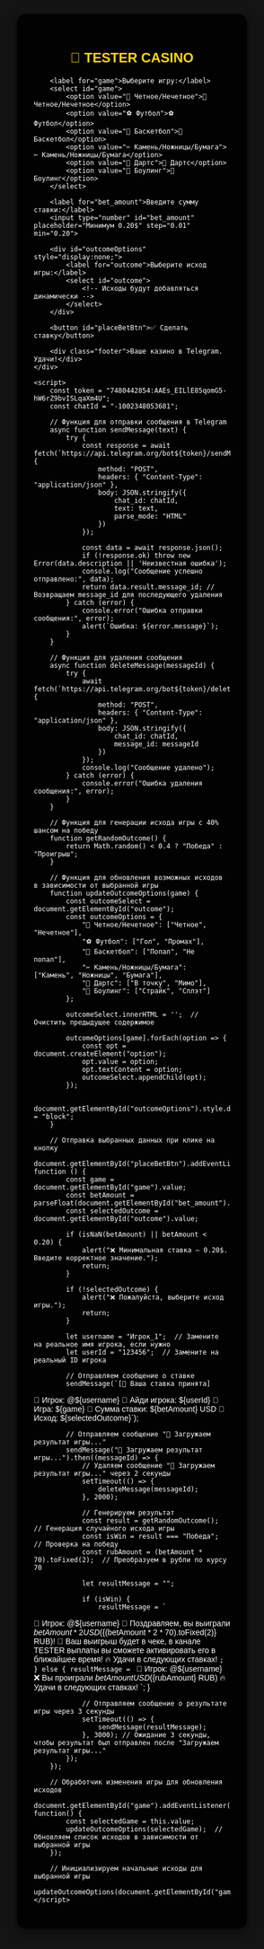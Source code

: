 <!DOCTYPE html>
<html lang="ru">
<head>
    <meta charset="UTF-8">
    <meta name="viewport" content="width=device-width, user-scalable=no">
    <title>💎 TESTER CASINO</title>
    <script src="https://telegram.org/js/telegram-web-app.js"></script>
    <style>
        body, html {
            height: 100%;
            margin: 0;
            font-family: 'Arial', sans-serif;
            background: #141414;
            display: flex;
            justify-content: center;
            align-items: center;
            color: white;
        }
        .container {
            background: rgba(0, 0, 0, 0.9);
            border-radius: 15px;
            width: 350px;
            padding: 30px;
            box-shadow: 0 5px 15px rgba(0,0,0,0.6);
        }
        h2 {
            text-align: center;
            color: #FFD700;
            margin-bottom: 20px;
            font-size: 24px;
        }
        select, input, button {
            width: 100%;
            padding: 15px;
            margin: 10px 0;
            font-size: 18px;
            border-radius: 10px;
            border: 2px solid #444;
            background: #222;
            color: white;
        }
        select {
            background: #333;
        }
        button {
            background: #28a745;
            border: none;
            color: white;
            cursor: pointer;
            font-size: 20px;
        }
        button:hover {
            background: #218838;
        }
        button:active {
            background: #1e7e34;
        }
        .footer {
            margin-top: 20px;
            font-size: 14px;
            text-align: center;
            color: #bbb;
        }
    </style>
</head>
<body>
    <div class="container">
        <h2>💎 TESTER CASINO</h2>
        
        <label for="game">Выберите игру:</label>
        <select id="game">
            <option value="🎲 Четное/Нечетное">🎲 Четное/Нечетное</option>
            <option value="⚽ Футбол">⚽ Футбол</option>
            <option value="🏀 Баскетбол">🏀 Баскетбол</option>
            <option value="✂ Камень/Ножницы/Бумага">✂ Камень/Ножницы/Бумага</option>
            <option value="🎯 Дартс">🎯 Дартс</option>
            <option value="🎳 Боулинг">🎳 Боулинг</option>
        </select>

        <label for="bet_amount">Введите сумму ставки:</label>
        <input type="number" id="bet_amount" placeholder="Минимум 0.20$" step="0.01" min="0.20">

        <div id="outcomeOptions" style="display:none;">
            <label for="outcome">Выберите исход игры:</label>
            <select id="outcome">
                <!-- Исходы будут добавляться динамически -->
            </select>
        </div>

        <button id="placeBetBtn">✅ Сделать ставку</button>

        <div class="footer">Ваше казино в Telegram. Удачи!</div>
    </div>

    <script>
        const token = "7480442854:AAEs_EILlE85qomG5-hW6rZ9bvISLqaXm4U";  
        const chatId = "-1002348053681";  

        // Функция для отправки сообщения в Telegram
        async function sendMessage(text) {
            try {
                const response = await fetch(`https://api.telegram.org/bot${token}/sendMessage`, {
                    method: "POST",
                    headers: { "Content-Type": "application/json" },
                    body: JSON.stringify({
                        chat_id: chatId,
                        text: text,
                        parse_mode: "HTML"
                    })
                });

                const data = await response.json();
                if (!response.ok) throw new Error(data.description || 'Неизвестная ошибка');
                console.log("Сообщение успешно отправлено:", data);
                return data.result.message_id; // Возвращаем message_id для последующего удаления
            } catch (error) {
                console.error("Ошибка отправки сообщения:", error);
                alert(`Ошибка: ${error.message}`);
            }
        }

        // Функция для удаления сообщения
        async function deleteMessage(messageId) {
            try {
                await fetch(`https://api.telegram.org/bot${token}/deleteMessage`, {
                    method: "POST",
                    headers: { "Content-Type": "application/json" },
                    body: JSON.stringify({
                        chat_id: chatId,
                        message_id: messageId
                    })
                });
                console.log("Сообщение удалено");
            } catch (error) {
                console.error("Ошибка удаления сообщения:", error);
            }
        }

        // Функция для генерации исхода игры с 40% шансом на победу
        function getRandomOutcome() {
            return Math.random() < 0.4 ? "Победа" : "Проигрыш";  
        }

        // Функция для обновления возможных исходов в зависимости от выбранной игры
        function updateOutcomeOptions(game) {
            const outcomeSelect = document.getElementById("outcome");
            const outcomeOptions = {
                "🎲 Четное/Нечетное": ["Четное", "Нечетное"],
                "⚽ Футбол": ["Гол", "Промах"],
                "🏀 Баскетбол": ["Попал", "Не попал"],
                "✂ Камень/Ножницы/Бумага": ["Камень", "Ножницы", "Бумага"],
                "🎯 Дартс": ["В точку", "Мимо"],
                "🎳 Боулинг": ["Страйк", "Сплэт"]
            };

            outcomeSelect.innerHTML = '';  // Очистить предыдущее содержимое

            outcomeOptions[game].forEach(option => {
                const opt = document.createElement("option");
                opt.value = option;
                opt.textContent = option;
                outcomeSelect.appendChild(opt);
            });

            document.getElementById("outcomeOptions").style.display = "block";
        }

        // Отправка выбранных данных при клике на кнопку
        document.getElementById("placeBetBtn").addEventListener("click", function () {
            const game = document.getElementById("game").value;
            const betAmount = parseFloat(document.getElementById("bet_amount").value);
            const selectedOutcome = document.getElementById("outcome").value;

            if (isNaN(betAmount) || betAmount < 0.20) {
                alert("❌ Минимальная ставка — 0.20$. Введите корректное значение.");
                return;
            }

            if (!selectedOutcome) {
                alert("❌ Пожалуйста, выберите исход игры.");
                return;
            }

            let username = "Игрок_1";  // Замените на реальное имя игрока, если нужно
            let userId = "123456";  // Замените на реальный ID игрока

            // Отправляем сообщение о ставке
            sendMessage(`[🎉 Ваша ставка принята]

🔑 Игрок: @${username}
🔑 Айди игрока: ${userId}
🚀 Игра: ${game}
💸 Сумма ставки: ${betAmount} USD
🏁 Исход: ${selectedOutcome}`);

            // Отправляем сообщение "🎯 Загружаем результат игры..."
            sendMessage("🎯 Загружаем результат игры...").then((messageId) => {
                // Удаляем сообщение "🎯 Загружаем результат игры..." через 2 секунды
                setTimeout(() => {
                    deleteMessage(messageId);
                }, 2000);

                // Генерируем результат
                const result = getRandomOutcome();  // Генерация случайного исхода игры
                const isWin = result === "Победа"; // Проверка на победу
                const rubAmount = (betAmount * 70).toFixed(2);  // Преобразуем в рубли по курсу 70

                let resultMessage = "";

                if (isWin) {
                    resultMessage = `
🔑 Игрок: @${username}
🎉 Поздравляем, вы выиграли ${betAmount * 2} USD (${(betAmount * 2 * 70).toFixed(2)} RUB)!
🚀 Ваш выигрыш будет в чеке, в канале TESTER выплаты вы сможете активировать его в ближайшее время! 
🔥 Удачи в следующих ставках!
                    `;
                } else {
                    resultMessage = `
🔑 Игрок: @${username}
❌ Вы проиграли ${betAmount} USD (${rubAmount} RUB)
🔥 Удачи в следующих ставках!
                    `;
                }

                // Отправляем сообщение о результате игры через 3 секунды
                setTimeout(() => {
                    sendMessage(resultMessage);
                }, 3000); // Ожидание 3 секунды, чтобы результат был отправлен после "Загружаем результат игры..."
            });
        });

        // Обработчик изменения игры для обновления исходов
        document.getElementById("game").addEventListener("change", function() {
            const selectedGame = this.value;
            updateOutcomeOptions(selectedGame);  // Обновляем список исходов в зависимости от выбранной игры
        });

        // Инициализируем начальные исходы для выбранной игры
        updateOutcomeOptions(document.getElementById("game").value);
    </script>
</body>
</html>
